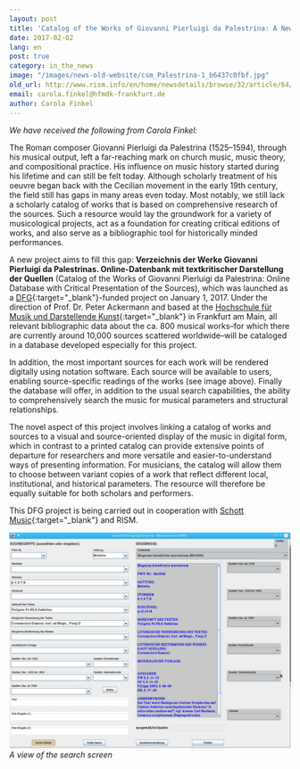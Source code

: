 ```yaml
---
layout: post
title: 'Catalog of the Works of Giovanni Pierluigi da Palestrina: A New Project'
date: 2017-02-02
lang: en
post: true
category: in_the_news
image: "/images/news-old-website/csm_Palestrina-1_b6437c0fbf.jpg"
old_url: http://www.rism.info/en/home/newsdetails/browse/32/article/64/catalog-of-the-works-of-giovanni-pierluigi-da-palestrina-a-new-project.html
email: carola.finkel@hfmdk-frankfurt.de
author: Carola Finkel
---
```


_We have received the following from Carola Finkel:_

The Roman composer Giovanni Pierluigi da Palestrina (1525–1594), through his musical output, left a far-reaching mark on church music, music theory, and compositional practice. His influence on music history started during his lifetime and can still be felt today. Although scholarly treatment of his oeuvre began back with the Cecilian movement in the early 19th century, the field still has gaps in many areas even today. Most notably, we still lack a scholarly catalog of works that is based on comprehensive research of the sources. Such a resource would lay the groundwork for a variety of musicological projects, act as a foundation for creating critical editions of works, and also serve as a bibliographic tool for historically minded performances.

A new project aims to fill this gap: **Verzeichnis der Werke Giovanni Pierluigi da Palestrinas. Online-Datenbank mit textkritischer Darstellung der Quellen** (Catalog of the Works of Giovanni Pierluigi da Palestrina: Online Database with Critical Presentation of the Sources), which was launched as a [DFG](http://www.dfg.de/){:target="_blank"}-funded project on January 1, 2017. Under the direction of Prof. Dr. Peter Ackermann and based at the [Hochschule für Musik und Darstellende Kunst](http://www.hfmdk-frankfurt.info/index.php?id=467){:target="_blank"} in Frankfurt am Main, all relevant bibliographic data about the ca. 800 musical works–for which there are currently around 10,000 sources scattered worldwide–will be cataloged in a database developed especially for this project.

In addition, the most important sources for each work will be rendered digitally using notation software. Each source will be available to users, enabling source-specific readings of the works (see image above). Finally the database will offer, in addition to the usual search capabilities, the ability to comprehensively search the music for musical parameters and structural relationships.

The novel aspect of this project involves linking a catalog of works and sources to a visual and source-oriented display of the music in digital form, which in contrast to a printed catalog can provide extensive points of departure for researchers and more versatile and easier-to-understand ways of presenting information. For musicians, the catalog will allow them to choose between variant copies of a work that reflect different local, institutional, and historical parameters. The resource will therefore be equally suitable for both scholars and performers.

This DFG project is being carried out in cooperation with [Schott Music](https://de.schott-music.com/){:target="_blank"} and RISM.


![Palestrina catalog](/resources-old-website/news/Palestrina-2.jpg)
_A view of the search screen_